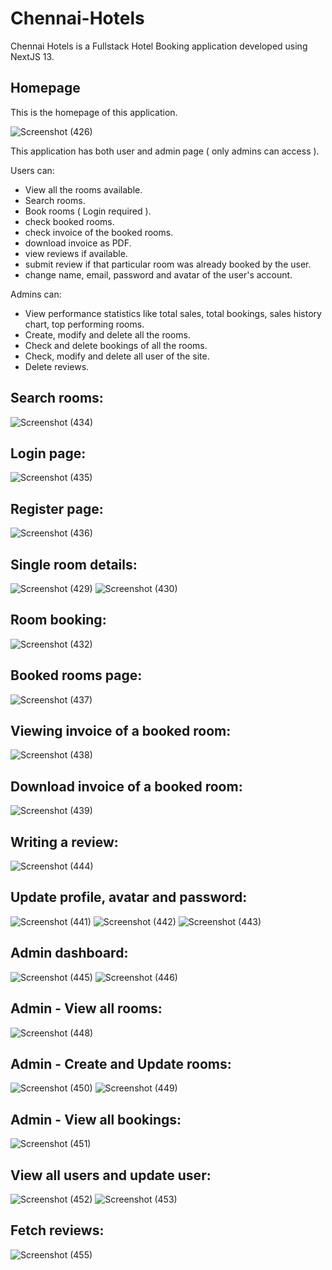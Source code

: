 # Chennai-Hotels

Chennai Hotels is a Fullstack Hotel Booking application developed using NextJS 13.

## Homepage

This is the homepage of this application.

![Screenshot (426)](https://github.com/hishaam08/Chennai-Hotels/assets/89605014/20f80e71-e9bf-47a4-b392-fac66fdc4c06)

This application has both user and admin page ( only admins can access ).

Users can:
+ View all the rooms available.
+ Search rooms.
+ Book rooms ( Login required ).
+ check booked rooms.
+ check invoice of the booked rooms.
+ download invoice as PDF.
+ view reviews if available.
+ submit review if that particular room was already booked by the user.
+ change name, email, password and avatar of the user's account.

Admins can:
+ View performance statistics like total sales, total bookings, sales history chart, top performing rooms.
+ Create, modify and delete all the rooms.
+ Check and delete bookings of all the rooms.
+ Check, modify and delete all user of the site.
+ Delete reviews.

## Search rooms:

![Screenshot (434)](https://github.com/hishaam08/Chennai-Hotels/assets/89605014/ae5347cf-4030-4724-a783-f075c962dbc0)

## Login page:

![Screenshot (435)](https://github.com/hishaam08/Chennai-Hotels/assets/89605014/86577de5-3969-4c02-add8-f477b91b6ab8)

## Register page:

![Screenshot (436)](https://github.com/hishaam08/Chennai-Hotels/assets/89605014/772340af-e590-40ac-bb48-892d5becc50c)

## Single room details:

![Screenshot (429)](https://github.com/hishaam08/Chennai-Hotels/assets/89605014/ceb5d695-20ed-47b2-86d3-19c8b782824d)
![Screenshot (430)](https://github.com/hishaam08/Chennai-Hotels/assets/89605014/dbb25812-a4af-40fd-8854-8b9bda1c1ca2)

## Room booking:

![Screenshot (432)](https://github.com/hishaam08/Chennai-Hotels/assets/89605014/71559287-2249-4c18-a713-74acef869363)

## Booked rooms page:

![Screenshot (437)](https://github.com/hishaam08/Chennai-Hotels/assets/89605014/65235692-71fb-4a67-994d-d520531fc690)

## Viewing invoice of a booked room:

![Screenshot (438)](https://github.com/hishaam08/Chennai-Hotels/assets/89605014/b7a24b46-5d04-4ad9-83fe-f9b96a871475)

## Download invoice of a booked room:

![Screenshot (439)](https://github.com/hishaam08/Chennai-Hotels/assets/89605014/ae853962-0897-4d00-8b19-31dc26983868)

## Writing a review:

![Screenshot (444)](https://github.com/hishaam08/Chennai-Hotels/assets/89605014/fe7eac4a-b5e1-4337-ad33-874bb07217ee)

## Update profile, avatar and password:

![Screenshot (441)](https://github.com/hishaam08/Chennai-Hotels/assets/89605014/81b318aa-66bc-40c0-b71e-c4138fd1ab82)
![Screenshot (442)](https://github.com/hishaam08/Chennai-Hotels/assets/89605014/f7d10303-9b29-4e93-b734-a626508e2843)
![Screenshot (443)](https://github.com/hishaam08/Chennai-Hotels/assets/89605014/01fae00f-546a-458c-92b9-f680b9f8b2eb)

## Admin dashboard:

![Screenshot (445)](https://github.com/hishaam08/Chennai-Hotels/assets/89605014/04d1d2a2-8403-4134-b8c9-a03ae3aa1afb)
![Screenshot (446)](https://github.com/hishaam08/Chennai-Hotels/assets/89605014/9ff4192c-628a-48db-95ea-f9fd98140524)

## Admin - View all rooms:

![Screenshot (448)](https://github.com/hishaam08/Chennai-Hotels/assets/89605014/1fc95d81-fcce-4c95-8574-0c7a66d2c34c)

## Admin - Create and Update rooms:

![Screenshot (450)](https://github.com/hishaam08/Chennai-Hotels/assets/89605014/2d3a1cbc-0dbe-4732-8b2d-260dd8ba1c4c)
![Screenshot (449)](https://github.com/hishaam08/Chennai-Hotels/assets/89605014/91f1e875-3067-4e84-b27b-2f5c7c899156)

## Admin - View all bookings:

![Screenshot (451)](https://github.com/hishaam08/Chennai-Hotels/assets/89605014/a778ede9-12f0-4607-ab72-1c0be64bf1f3)

## View all users and update user:

![Screenshot (452)](https://github.com/hishaam08/Chennai-Hotels/assets/89605014/67a150f9-79ee-42d6-855d-e1754ec301e6)
![Screenshot (453)](https://github.com/hishaam08/Chennai-Hotels/assets/89605014/2f773076-e7f2-493f-85fb-02aedcc96b3f)

## Fetch reviews:

![Screenshot (455)](https://github.com/hishaam08/Chennai-Hotels/assets/89605014/81ba6283-003a-4896-92c4-2675f10374d7)
